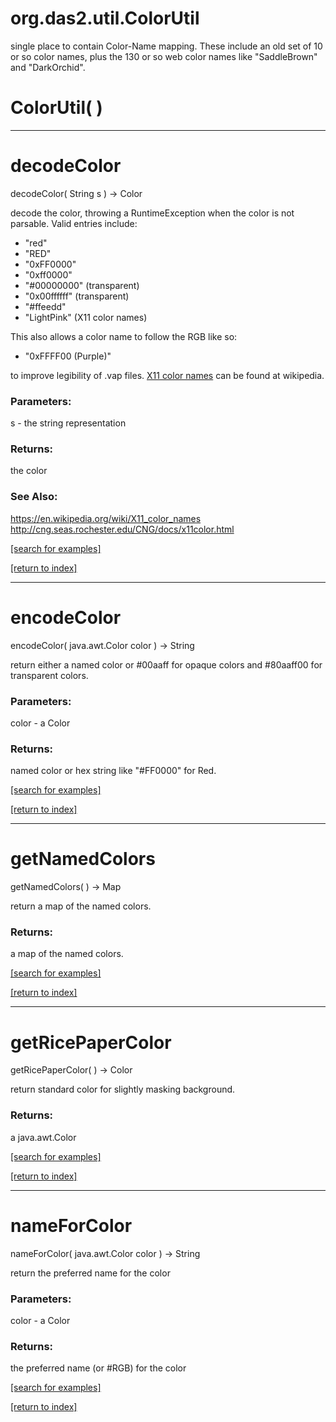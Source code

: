 # org.das2.util.ColorUtil

single place to contain Color-Name mapping.  These include
 an old set of 10 or so color names, plus the 130 or so web color
 names like "SaddleBrown" and "DarkOrchid".

# ColorUtil( )


***
<a name="decodeColor"></a>
# decodeColor
decodeColor( String s ) &rarr; Color

decode the color, throwing a RuntimeException when the color 
 is not parsable. Valid entries include:<ul>
 <li>"red" 
 <li>"RED" 
 <li>"0xFF0000" 
 <li>"0xff0000" 
 <li>"#00000000" (transparent)
 <li>"0x00ffffff" (transparent)
 <li>"#ffeedd"
 <li>"LightPink" (X11 color names)
 </ul>
 This also allows a color name to follow the RGB like so:<ul>
 <li>"0xFFFF00 (Purple)"
 </ul>
 to improve legibility of .vap files.  
 <a href="https://wikipedia.org/wiki/X11_color_names#Color_name_chart">X11 color names</a>
 can be found at wikipedia.

### Parameters:
s - the string representation

### Returns:
the color
### See Also:
<a href='https://en.wikipedia.org/wiki/X11_color_names'>https://en.wikipedia.org/wiki/X11_color_names</a> <br>
<a href='http://cng.seas.rochester.edu/CNG/docs/x11color.html'>http://cng.seas.rochester.edu/CNG/docs/x11color.html</a> <br>

<a href="https://github.com/autoplot/dev/search?q=decodeColor&unscoped_q=decodeColor">[search for examples]</a>

<a href="https://github.com/autoplot/documentation/blob/master/javadoc/index-all.md">[return to index]</a>

***
<a name="encodeColor"></a>
# encodeColor
encodeColor( java.awt.Color color ) &rarr; String

return either a named color or 
 #00aaff for opaque colors and #80aaff00 for transparent colors.

### Parameters:
color - a Color

### Returns:
named color or hex string like "#FF0000" for Red.

<a href="https://github.com/autoplot/dev/search?q=encodeColor&unscoped_q=encodeColor">[search for examples]</a>

<a href="https://github.com/autoplot/documentation/blob/master/javadoc/index-all.md">[return to index]</a>

***
<a name="getNamedColors"></a>
# getNamedColors
getNamedColors(  ) &rarr; Map

return a map of the named colors.

### Returns:
a map of the named colors.

<a href="https://github.com/autoplot/dev/search?q=getNamedColors&unscoped_q=getNamedColors">[search for examples]</a>

<a href="https://github.com/autoplot/documentation/blob/master/javadoc/index-all.md">[return to index]</a>

***
<a name="getRicePaperColor"></a>
# getRicePaperColor
getRicePaperColor(  ) &rarr; Color

return standard color for slightly masking background.

### Returns:
a java.awt.Color


<a href="https://github.com/autoplot/dev/search?q=getRicePaperColor&unscoped_q=getRicePaperColor">[search for examples]</a>

<a href="https://github.com/autoplot/documentation/blob/master/javadoc/index-all.md">[return to index]</a>

***
<a name="nameForColor"></a>
# nameForColor
nameForColor( java.awt.Color color ) &rarr; String

return the preferred name for the color

### Parameters:
color - a Color

### Returns:
the preferred name (or #RGB) for the color

<a href="https://github.com/autoplot/dev/search?q=nameForColor&unscoped_q=nameForColor">[search for examples]</a>

<a href="https://github.com/autoplot/documentation/blob/master/javadoc/index-all.md">[return to index]</a>

